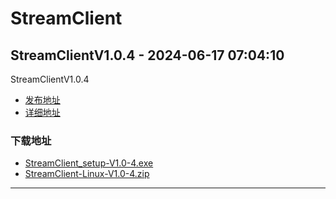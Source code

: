 # StreamClient
## StreamClientV1.0.4 - 2024-06-17 07:04:10
StreamClientV1.0.4
*  [发布地址](https://github.com/jadehh/StreamClient/releases/tag/V1.0.4)
*  [详细地址](https://github.com/jadehh/jadehh_file/releases/tag/StreamClientV1.0.4)
### 下载地址
* [StreamClient_setup-V1.0-4.exe](https://gh.ddlc.top/https://github.com/jadehh/jadehh_file/releases/download/StreamClientV1.0.4/StreamClient_setup-V1.0-4.exe)
* [StreamClient-Linux-V1.0-4.zip](https://gh.ddlc.top/https://github.com/jadehh/jadehh_file/releases/download/StreamClientV1.0.4/StreamClient-Linux-V1.0-4.zip)
----
